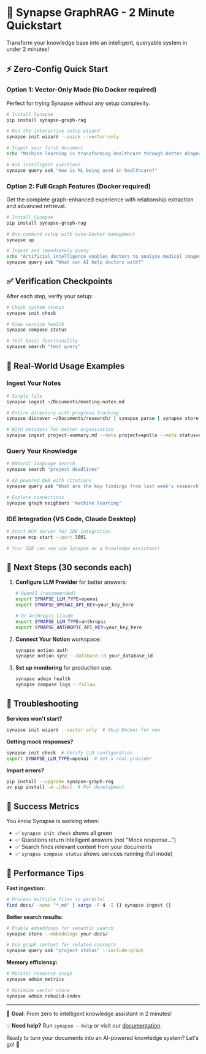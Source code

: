 # 🚀 Synapse GraphRAG - 2 Minute Quickstart

Transform your knowledge base into an intelligent, queryable system in under 2 minutes!

## ⚡ Zero-Config Quick Start

### Option 1: Vector-Only Mode (No Docker required)
Perfect for trying Synapse without any setup complexity.

```bash
# Install Synapse 
pip install synapse-graph-rag

# Run the interactive setup wizard
synapse init wizard --quick --vector-only

# Ingest your first document
echo "Machine learning is transforming healthcare through better diagnostics and personalized treatments." | synapse ingest dummy_path --stdin --meta title="ML in Healthcare"

# Ask intelligent questions
synapse query ask "How is ML being used in healthcare?"
```

### Option 2: Full Graph Features (Docker required)
Get the complete graph-enhanced experience with relationship extraction and advanced retrieval.

```bash
# Install Synapse
pip install synapse-graph-rag

# One-command setup with auto-Docker management
synapse up

# Ingest and immediately query
echo "Artificial intelligence enables doctors to analyze medical images with unprecedented accuracy." | synapse ingest dummy_path --stdin --meta title="AI Diagnostics"
synapse query ask "What can AI help doctors with?"
```

## ✅ Verification Checkpoints

After each step, verify your setup:

```bash
# Check system status
synapse init check

# View service health
synapse compose status

# Test basic functionality
synapse search "test query"
```

## 📁 Real-World Usage Examples

### Ingest Your Notes
```bash
# Single file
synapse ingest ~/Documents/meeting-notes.md

# Entire directory with progress tracking
synapse discover ~/Documents/research/ | synapse parse | synapse store --embeddings

# With metadata for better organization
synapse ingest project-summary.md --meta project=apollo --meta status=active
```

### Query Your Knowledge
```bash
# Natural language search
synapse search "project deadlines"

# AI-powered Q&A with citations
synapse query ask "What are the key findings from last week's research?"

# Explore connections
synapse graph neighbors "machine learning"
```

### IDE Integration (VS Code, Claude Desktop)
```bash
# Start MCP server for IDE integration
synapse mcp start --port 3001

# Your IDE can now use Synapse as a knowledge assistant!
```

## 🎯 Next Steps (30 seconds each)

1. **Configure LLM Provider** for better answers:
   ```bash
   # OpenAI (recommended)
   export SYNAPSE_LLM_TYPE=openai
   export SYNAPSE_OPENAI_API_KEY=your_key_here
   
   # Or Anthropic Claude
   export SYNAPSE_LLM_TYPE=anthropic
   export SYNAPSE_ANTHROPIC_API_KEY=your_key_here
   ```

2. **Connect Your Notion** workspace:
   ```bash
   synapse notion auth
   synapse notion sync --database-id your_database_id
   ```

3. **Set up monitoring** for production use:
   ```bash
   synapse admin health
   synapse compose logs --follow
   ```

## 🔧 Troubleshooting

**Services won't start?**
```bash
synapse init wizard --vector-only  # Skip Docker for now
```

**Getting mock responses?**
```bash
synapse init check  # Verify LLM configuration
export SYNAPSE_LLM_TYPE=openai  # Set a real provider
```

**Import errors?**
```bash
pip install --upgrade synapse-graph-rag
uv pip install -e .[dev]  # For development
```

## 🎉 Success Metrics

You know Synapse is working when:
- ✅ `synapse init check` shows all green
- ✅ Questions return intelligent answers (not "Mock response...")
- ✅ Search finds relevant content from your documents
- ✅ `synapse compose status` shows services running (full mode)

## 🚀 Performance Tips

**Fast ingestion:**
```bash
# Process multiple files in parallel
find docs/ -name "*.md" | xargs -P 4 -I {} synapse ingest {}
```

**Better search results:**
```bash
# Enable embeddings for semantic search
synapse store --embeddings your-docs/

# Use graph context for related concepts
synapse query ask "project status" --include-graph
```

**Memory efficiency:**
```bash
# Monitor resource usage
synapse admin metrics

# Optimize vector store
synapse admin rebuild-index
```

---

🎯 **Goal**: From zero to intelligent knowledge assistant in 2 minutes!

💡 **Need help?** Run `synapse --help` or visit our [documentation](https://github.com/neoforge-ai/synapse-graph-rag).

Ready to turn your documents into an AI-powered knowledge system? Let's go! 🚀